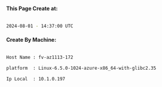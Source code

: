
   
#### This Page Create at:

```bash

2024-08-01 - 14:37:00 UTC

```

#### Create By Machine:

```bash

Host Name : fv-az1113-172

platform  : Linux-6.5.0-1024-azure-x86_64-with-glibc2.35

Ip Local  : 10.1.0.197

```

